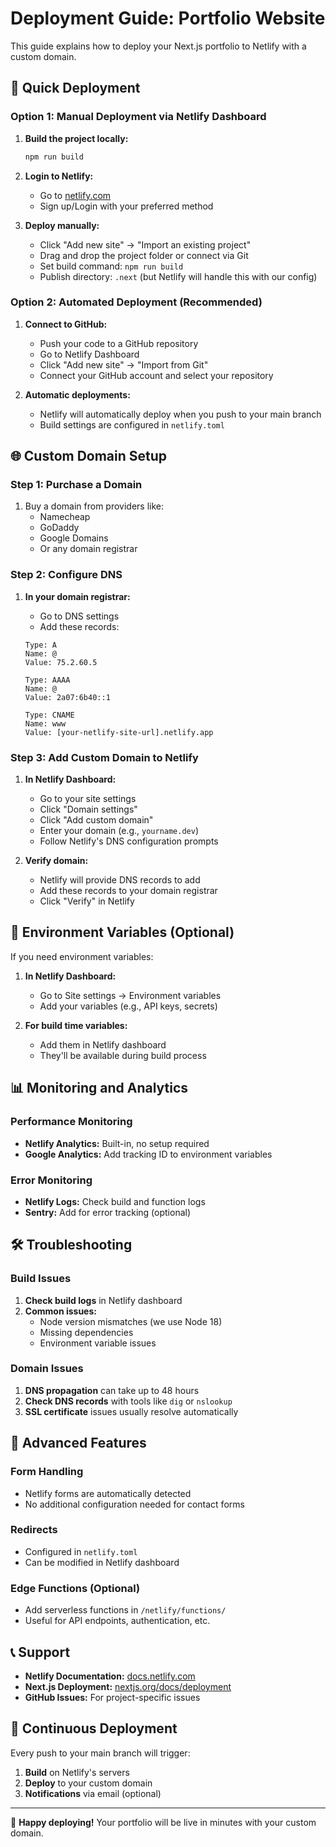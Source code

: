 # Deployment Guide: Portfolio Website

This guide explains how to deploy your Next.js portfolio to Netlify with a custom domain.

## 🚀 Quick Deployment

### Option 1: Manual Deployment via Netlify Dashboard

1. **Build the project locally:**
   ```bash
   npm run build
   ```

2. **Login to Netlify:**
   - Go to [netlify.com](https://netlify.com)
   - Sign up/Login with your preferred method

3. **Deploy manually:**
   - Click "Add new site" → "Import an existing project"
   - Drag and drop the project folder or connect via Git
   - Set build command: `npm run build`
   - Publish directory: `.next` (but Netlify will handle this with our config)

### Option 2: Automated Deployment (Recommended)

1. **Connect to GitHub:**
   - Push your code to a GitHub repository
   - Go to Netlify Dashboard
   - Click "Add new site" → "Import from Git"
   - Connect your GitHub account and select your repository

2. **Automatic deployments:**
   - Netlify will automatically deploy when you push to your main branch
   - Build settings are configured in `netlify.toml`

## 🌐 Custom Domain Setup

### Step 1: Purchase a Domain
1. Buy a domain from providers like:
   - Namecheap
   - GoDaddy
   - Google Domains
   - Or any domain registrar

### Step 2: Configure DNS
1. **In your domain registrar:**
   - Go to DNS settings
   - Add these records:

   ```
   Type: A
   Name: @
   Value: 75.2.60.5

   Type: AAAA
   Name: @
   Value: 2a07:6b40::1

   Type: CNAME
   Name: www
   Value: [your-netlify-site-url].netlify.app
   ```

### Step 3: Add Custom Domain to Netlify
1. **In Netlify Dashboard:**
   - Go to your site settings
   - Click "Domain settings"
   - Click "Add custom domain"
   - Enter your domain (e.g., `yourname.dev`)
   - Follow Netlify's DNS configuration prompts

2. **Verify domain:**
   - Netlify will provide DNS records to add
   - Add these records to your domain registrar
   - Click "Verify" in Netlify

## 🔧 Environment Variables (Optional)

If you need environment variables:

1. **In Netlify Dashboard:**
   - Go to Site settings → Environment variables
   - Add your variables (e.g., API keys, secrets)

2. **For build time variables:**
   - Add them in Netlify dashboard
   - They'll be available during build process

## 📊 Monitoring and Analytics

### Performance Monitoring
- **Netlify Analytics:** Built-in, no setup required
- **Google Analytics:** Add tracking ID to environment variables

### Error Monitoring
- **Netlify Logs:** Check build and function logs
- **Sentry:** Add for error tracking (optional)

## 🛠️ Troubleshooting

### Build Issues
1. **Check build logs** in Netlify dashboard
2. **Common issues:**
   - Node version mismatches (we use Node 18)
   - Missing dependencies
   - Environment variable issues

### Domain Issues
1. **DNS propagation** can take up to 48 hours
2. **Check DNS records** with tools like `dig` or `nslookup`
3. **SSL certificate** issues usually resolve automatically

## 🚀 Advanced Features

### Form Handling
- Netlify forms are automatically detected
- No additional configuration needed for contact forms

### Redirects
- Configured in `netlify.toml`
- Can be modified in Netlify dashboard

### Edge Functions (Optional)
- Add serverless functions in `/netlify/functions/`
- Useful for API endpoints, authentication, etc.

## 📞 Support

- **Netlify Documentation:** [docs.netlify.com](https://docs.netlify.com)
- **Next.js Deployment:** [nextjs.org/docs/deployment](https://nextjs.org/docs/deployment)
- **GitHub Issues:** For project-specific issues

## 🔄 Continuous Deployment

Every push to your main branch will trigger:
1. **Build** on Netlify's servers
2. **Deploy** to your custom domain
3. **Notifications** via email (optional)

---

🎉 **Happy deploying!** Your portfolio will be live in minutes with your custom domain.
